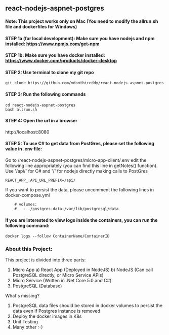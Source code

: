 ## react-nodejs-aspnet-postgres
#### Note: This project works only on Mac (You need to modify the allrun.sh file and dockerfiles for Windows)
#### STEP 1a (for local development): Make sure you have nodejs and npm installed: https://www.npmjs.com/get-npm
#### STEP 1b: Make sure you have docker installed: https://www.docker.com/products/docker-desktop
#### STEP 2: Use terminal to clone my git repo
```
git clone https://github.com/vdonthireddy/react-nodejs-aspnet-postgres
```
#### STEP 3: Run the following commands 
```
cd react-nodejs-aspnet-postgres
bash allrun.sh
```
#### STEP 4: Open the url in a browser
http://localhost:8080 

#### STEP 5: To use C# to get data from PostGres, please set the following value in .env file:
Go to /react-nodejs-aspnet-postgres/micro-app-client/.env
edit the following line appropriately (you can find this line in getNotes() function). Use '/api/' for C# and '/' for nodejs directly making calls to PostGres
```
REACT_APP_.API_URL_PREFIX=/api/
```
If you want to persist the data, please uncomment the following lines in docker-compose.yml
```
    # volumes:
    #   - ./postgres-data:/var/lib/postgresql/data
```
#### If you are interested to view logs inside the containers, you can run the following command:
```
docker logs --follow ContainerName/ContainerID
```
### About this Project:
This project is divided into three parts:
1. Micro App
    a) React App (Deployed in NodeJS)
    b) NodeJS (Can call PostgreSQL directly, or Micro Service APIs)
2. Micro Service (Written in .Net Core 5.0 and C#)
3. PostgreSQL (Database)

What's missing?
1. PostgreSQL data files should be stored in docker volumes to persist the data even if Postgres instance is removed
2. Deploy the docker images in K8s
3. Unit Testing
4. Many other :-)